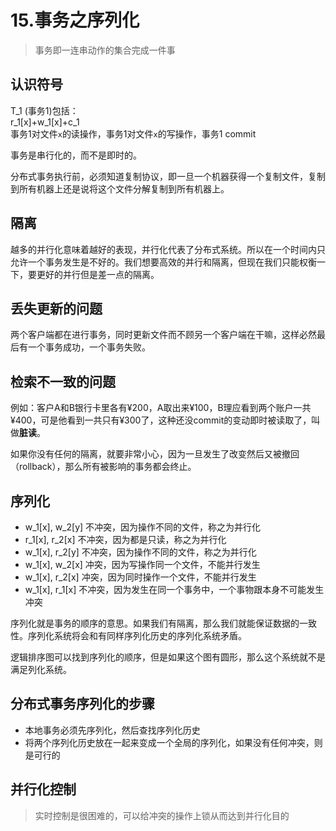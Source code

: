 # 15.事务之序列化

> 事务即一连串动作的集合完成一件事

## 认识符号

T\_1 \(事务1\)包括：  
 r\_1\[x\]+w\_1\[x\]+c\_1   
 事务1对文件`x`的读操作，事务1对文件`x`的写操作，事务1 commit

事务是串行化的，而不是即时的。

分布式事务执行前，必须知道复制协议，即一旦一个机器获得一个复制文件，复制到所有机器上还是说将这个文件分解复制到所有机器上。

## 隔离

越多的并行化意味着越好的表现，并行化代表了分布式系统。所以在一个时间内只允许一个事务发生是不好的。我们想要高效的并行和隔离，但现在我们只能权衡一下，要更好的并行但是差一点的隔离。

## 丢失更新的问题

两个客户端都在进行事务，同时更新文件而不顾另一个客户端在干嘛，这样必然最后有一个事务成功，一个事务失败。

## 检索不一致的问题

例如：客户A和B银行卡里各有¥200，A取出来¥100，B理应看到两个账户一共¥400，可是他看到一共只有¥300了，这种还没commit的变动即时被读取了，叫做**脏读**。

如果你没有任何的隔离，就要非常小心，因为一旦发生了改变然后又被撤回（rollback），那么所有被影响的事务都会终止。

## 序列化

* w\_1\[x\], w\_2\[y\] 不冲突，因为操作不同的文件，称之为并行化
* r\_1\[x\], r\_2\[x\] 不冲突，因为都是只读，称之为并行化
* w\_1\[x\], r\_2\[y\] 不冲突，因为操作不同的文件，称之为并行化
* w\_1\[x\], w\_2\[x\] 冲突，因为写操作同一个文件，不能并行发生
* w\_1\[x\], r\_2\[x\] 冲突，因为同时操作一个文件，不能并行发生
* w\_1\[x\], r\_1\[x\] 不冲突，因为发生在同一个事务中，一个事物跟本身不可能发生冲突

序列化就是事务的顺序的意思。如果我们有隔离，那么我们就能保证数据的一致性。序列化系统将会和有同样序列化历史的序列化系统矛盾。

逻辑排序图可以找到序列化的顺序，但是如果这个图有圆形，那么这个系统就不是满足列化系统。

## 分布式事务序列化的步骤

* 本地事务必须先序列化，然后查找序列化历史
* 将两个序列化历史放在一起来变成一个全局的序列化，如果没有任何冲突，则是可行的

## 并行化控制

> 实时控制是很困难的，可以给冲突的操作上锁从而达到并行化目的

